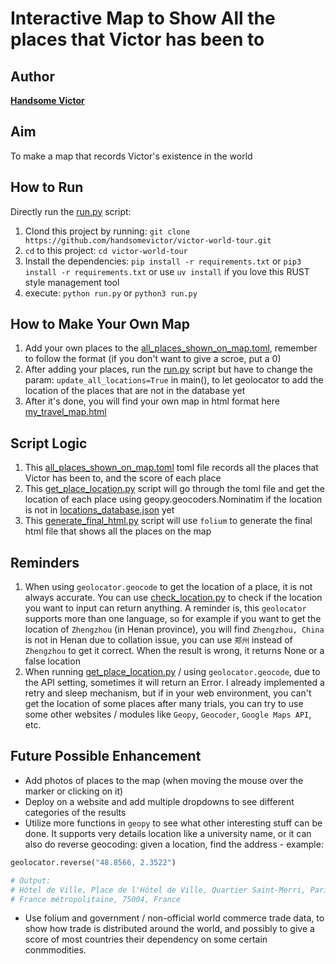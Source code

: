 # Interactive Map to Show All the places that Victor has been to

## Author

**[Handsome Victor](https://zhenning-li.com)**

## Aim

To make a map that records Victor's existence in the world

## How to Run

Directly run the [run.py](run.py) script:

1. Clond this project by running: `git clone https://github.com/handsomevictor/victor-world-tour.git`
2. `cd` to this project: `cd victor-world-tour`
3. Install the dependencies: `pip install -r requirements.txt` or `pip3 install -r requirements.txt` or use
   `uv install` if you love this RUST style management tool
4. execute: `python run.py` or `python3 run.py`

## How to Make Your Own Map

1. Add your own places to the [all_places_shown_on_map.toml](src/victor_world_tour/all_places_shown_on_map.toml),
   remember to follow the format (if you don't want to give a scroe, put a 0)
2. After adding your places, run the [run.py](run.py) script but have to change the param: `update_all_locations=True`
   in main(), to let geolocator to add the location of the places that are not in the database yet
3. After it's done, you will find your own map in html format here [my_travel_map.html](docs/my_travel_map.html)

## Script Logic

1. This [all_places_shown_on_map.toml](src/victor_world_tour/all_places_shown_on_map.toml) toml file records all the
   places that Victor has been to, and the score of each place
2. This [get_place_location.py](src/victor_world_tour/get_place_location.py) script will go through the toml file and
   get the location of each place using geopy.geocoders.Nominatim if the location is not in
   [locations_database.json](src/victor_world_tour/locations_database.json) yet
3. This [generate_final_html.py](src/victor_world_tour/generate_final_html.py) script will use `folium` to generate the
   final html file that shows all the places on the map

## Reminders

1. When using `geolocator.geocode` to get the location of a place, it is not always accurate. You can use
   [check_location.py](src/victor_world_tour/check_location.py) to check if the location you want to input can
   return anything. A reminder is, this `geolocator` supports more than one language, so for example if you want to
   get the location of `Zhengzhou` (in Henan province), you will find `Zhengzhou, China` is not in Henan due to
   collation issue, you can use `郑州` instead of `Zhengzhou` to get it correct. When the result is wrong, it returns
   None or a false location
2. When running [get_place_location.py](src/victor_world_tour/get_place_location.py) / using `geolocator.geocode`,
   due to the API setting, sometimes it will return an Error. I already implemented a retry and sleep mechanism,
   but if in your web environment, you can't get the location of some places after many trials, you can try to use
   some other websites / modules like `Geopy`, `Geocoder`, `Google Maps API`, etc.

## Future Possible Enhancement

- Add photos of places to the map (when moving the mouse over the marker or clicking on it)
- Deploy on a website and add multiple dropdowns to see different categories of the results
- Utilize more functions in `geopy` to see what other interesting stuff can be done. It supports very details location
  like a university name, or it can also do reverse geocoding: given a location, find the address - example:

```python
geolocator.reverse("48.8566, 2.3522")

# Output:
# Hôtel de Ville, Place de l'Hôtel de Ville, Quartier Saint-Merri, Paris 4e Arrondissement, Paris, Île-de-France, 
# France métropolitaine, 75004, France
```

- Use folium and government / non-official world commerce trade data, to show how trade is distributed around the world,
  and possibly to give a score of most countries their dependency on some certain conmmodities.